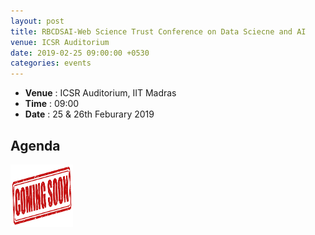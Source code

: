```yaml
---
layout: post
title: RBCDSAI-Web Science Trust Conference on Data Sciecne and AI
venue: ICSR Auditorium
date: 2019-02-25 09:00:00 +0530
categories: events
---
```

<ul class="mb-5" >
	<li><b>Venue</b> : ICSR Auditorium, IIT Madras</li>
	 <li><b>Time</b> : 09:00 </li>
	 <li><b>Date</b> : 25 & 26th Feburary 2019</li>
</ul>


<h2>Agenda</h2>
<img src="/assets/agenda.png" align="middle" width="100" height="100">


